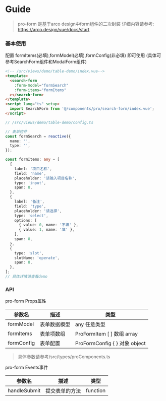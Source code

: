 # Guide

> pro-form 是基于arco design中form组件的二次封装 详细内容请参考: https://arco.design/vue/docs/start

### 基本使用

配置 formItems(必填),formModel(必填),formConfig(非必填) 即可使用 (具体可参考SearchForm组件和ModalForm组件)

```html
<!-- /src/views/demo/table-demo/index.vue-->
<template>
  <search-form
    :form-model="formSearch"
    :form-items="formItems"
  ></search-form>
</template>
<script lang="ts" setup>
  import SearchForm from '@/components/pro/search-form/index.vue';
</script>
```

```ts
// /src/views/demo/table-demo/config.ts

// 表单控件
const formSearch = reactive({
  name: '',
  type: '',
});

const formItems: any = [
  {
    label: '项目名称',
    field: 'name',
    placeholder: '请输入项目名称',
    type: 'input',
    span: 8,
  },
  {
    label: '备注',
    field: 'type',
    placeholder: '请选择',
    type: 'select',
    options: [
      { value: 0, name: '不填' },
      { value: 1, name: '填' },
    ],
    span: 8,
  },
  {
    type: 'slot',
    slotName: 'operate',
    span: 8,
  },
];
// 具体详情请查看demo
```

### API

pro-form Props属性

| 参数名       | 描述     | 类型                          |
|-----------|--------|-----------------------------|
| formModel | 表单数据模型 | any 任意类型                    |
| formItems | 表单项数组  | ProFormItem [ ] 数组 array    |
| formConfig | 表单配置   | ProFormConfig { } 对象 object |

> 具体参数请参考/src/types/proComponents.ts

pro-form Events事件

| 参数名    | 描述         | 类型       |
|--------------|------------|----------|
| handleSubmit | 提交表单的方法    | function |                  |



